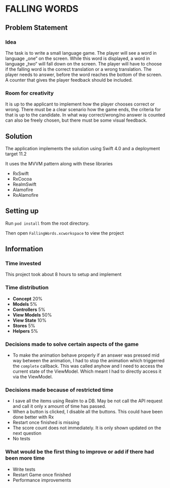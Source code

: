 # FALLING WORDS

## Problem Statement

### Idea

The task is to write a small language game. The player will see a word in language „one“ on the screen. While this word is displayed, a word in language „two“ will fall down on the screen. The player will have to choose if the falling word is the correct translation or a wrong translation. The player needs to answer, before the word reaches the bottom of the screen. A counter that gives the player feedback should be included.

### Room for creativity

It is up to the applicant to implement how the player chooses correct or wrong. There must be a clear scenario how the game ends, the criteria for that is up to the candidate. In what way correct/wrong/no answer is counted can also be freely chosen, but there must be some visual feedback.

## Solution

The application implements the solution using Swift 4.0 and a deployment target 11.2

It uses the MVVM pattern along with these libraries

- RxSwift
- RxCocoa
- RealmSwift
- Alamofire
- RxAlamofire

## Setting up

Run `pod install` from the root directory.

Then open `FallingWords.xcworkspace` to view the project

## Information

### Time invested

This project took about 8 hours to setup and implement

### Time distribution

- **Concept**  20%
- **Models**  5%
- **Controllers**  5%
- **View Models**  50%
- **View State**  10%
- **Stores**  5%
- **Helpers**  5%

### Decisions made to solve certain aspects of the game

- To make the animation behave properly if an answer was pressed mid way between the animation, I had to stop the animation which triggerred the `complete` callback. This was called anyhow and I need to access the current state of the ViewModel. Which meant I had to directly access it via the ViewModel.

### Decisions made because of restricted time

- I save all the items using Realm to a DB. May be not call the API request and call it only x amount of time has passed.
- When a button is clicked, I disable all the buttons. This could have been done better with Rx
- Restart once finished is missing
- The score count does not immediately. It is only shown updated on the next question
- No tests

### What would be the first thing to improve or add if there had been more time

- Write tests
- Restart Game once finished
- Performance improvements

